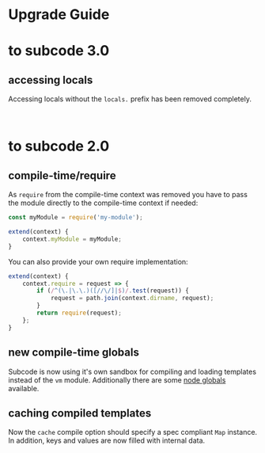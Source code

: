 # Upgrade Guide

# to subcode 3.0

## accessing locals
Accessing locals without the `locals.` prefix has been removed completely.



<br/>

# to subcode 2.0

## compile-time/require
As `require` from the compile-time context was removed you have to pass the module directly to the compile-time context if needed:
```js
const myModule = require('my-module');

extend(context) {
	context.myModule = myModule;
}
```
You can also provide your own require implementation:
```js
extend(context) {
	context.require = request => {
		if (/^(\.|\.\.)([//\/]|$)/.test(request)) {
			request = path.join(context.dirname, request);
		}
		return require(request);
	};
}
```

## new compile-time globals
Subcode is now using it's own sandbox for compiling and loading templates instead of the `vm` module. Additionally there are some [node globals](README.md#node-globals) available.

## caching compiled templates
Now the `cache` compile option should specify a spec compliant `Map` instance. In addition, keys and values are now filled with internal data.
